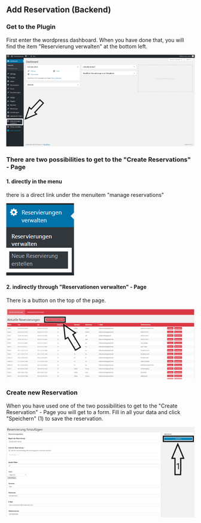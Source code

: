 ## Add Reservation (Backend)

### Get to the Plugin

First enter the wordpress dashboard. When you have done that, you will find the item "Reservierung verwalten" at the bottom left.

![menu](./../../assets/managereservations.png)

### There are two possibilities to get to the "Create Reservations" - Page
#### 1. directly in the menu

there is a direct link under the menuitem "manage reservations" <br>

![menu](./../../assets/newreservation1.png)


#### 2. indirectly through "Reservationen verwalten" - Page

There is a button on the top of the page.

![menu](./../../assets/newreservation2.png)

### Create new Reservation

When you have used one of the two possibilities to get to the "Create Reservation" - Page you will get to a form. Fill in all your data and click "Speichern" (1) to save the reservation.

![menu](./../../assets/newreservation3.png)
